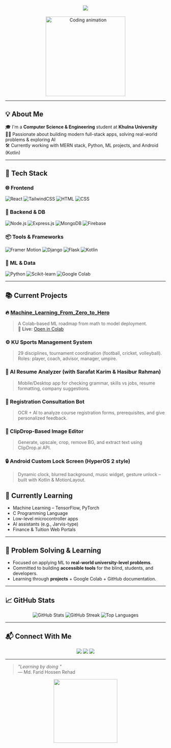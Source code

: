 
<h1 align="center">
  <img src="https://readme-typing-svg.herokuapp.com/?lines=Hi+👋,+I+am+Md.+Farid+Hossen+Rehad!;MERN+Stack+Developer;ML+Enthusiast+&+Problem+Solver;&center=true&width=1000&height=80&font=Fira+Code&size=28&pause=1000">
</h1>

<p align="center">
  <img src="https://media.giphy.com/media/qgQUggAC3Pfv687qPC/giphy.gif" width="250" alt="Coding animation" />
</p>

---

## 💡 About Me

🎓 I'm a **Computer Science & Engineering** student at **Khulna University**  
👨‍💻 Passionate about building modern full-stack apps, solving real-world problems & exploring AI  
🛠️ Currently working with MERN stack, Python, ML projects, and Android (Kotlin)

---

## 🚀 Tech Stack

### 🌐 Frontend
![React](https://img.shields.io/badge/-React-61DAFB?style=flat&logo=react&logoColor=black)
![TailwindCSS](https://img.shields.io/badge/-TailwindCSS-06B6D4?style=flat&logo=tailwind-css&logoColor=white)
![HTML](https://img.shields.io/badge/-HTML5-E34F26?style=flat&logo=html5&logoColor=white)
![CSS](https://img.shields.io/badge/-CSS3-1572B6?style=flat&logo=css3)

### 🔧 Backend & DB
![Node.js](https://img.shields.io/badge/-Node.js-339933?style=flat&logo=node.js&logoColor=white)
![Express.js](https://img.shields.io/badge/-Express.js-000000?style=flat&logo=express)
![MongoDB](https://img.shields.io/badge/-MongoDB-47A248?style=flat&logo=mongodb&logoColor=white)
![Firebase](https://img.shields.io/badge/-Firebase-FFCA28?style=flat&logo=firebase)

### 📦 Tools & Frameworks
![Framer Motion](https://img.shields.io/badge/-Framer%20Motion-black?style=flat&logo=framer)
![Django](https://img.shields.io/badge/-Django-092E20?style=flat&logo=django)
![Flask](https://img.shields.io/badge/-Flask-000000?style=flat&logo=flask)
![Kotlin](https://img.shields.io/badge/-Kotlin-0095D5?style=flat&logo=kotlin)

### 🧠 ML & Data
![Python](https://img.shields.io/badge/-Python-3776AB?style=flat&logo=python)
![Scikit-learn](https://img.shields.io/badge/-Scikit--learn-F7931E?style=flat&logo=scikit-learn)
![Google Colab](https://img.shields.io/badge/-Google%20Colab-F9AB00?style=flat&logo=googlecolab&logoColor=black)

---

## 📚 Current Projects

### 🔥 [Machine_Learning_From_Zero_to_Hero](https://github.com/your-username/Machine_Learning_From_Zero_to_Hero)
> A Colab-based ML roadmap from math to model deployment.  
> 🔗 **Live:** [Open in Colab](https://colab.research.google.com/github/your-username/Machine_Learning_From_Zero_to_Hero)

### ⚙️ KU Sports Management System
> 29 disciplines, tournament coordination (football, cricket, volleyball). Roles: player, coach, advisor, manager, umpire.

### 🧪 AI Resume Analyzer (with Sarafat Karim & Hasibur Rahman)
> Mobile/Desktop app for checking grammar, skills vs jobs, resume formatting, company suggestions.

### 🧠 Registration Consultation Bot
> OCR + AI to analyze course registration forms, prerequisites, and give personalized feedback.

### 🎨 ClipDrop-Based Image Editor
> Generate, upscale, crop, remove BG, and extract text using ClipDrop.ai API.

### 🔒 Android Custom Lock Screen (HyperOS 2 style)
> Dynamic clock, blurred background, music widget, gesture unlock – built with Kotlin & MotionLayout.


## 🧪 Currently Learning

- Machine Learning – TensorFlow, PyTorch  
- C Programming Language  
- Low-level microcontroller apps  
- AI assistants (e.g., Jarvis-type)  
- Finance & Tuition Web Portals

---

## 🧠 Problem Solving & Learning

- Focused on applying ML to **real-world university-level problems**.
- Committed to building **accessible tools** for the blind, students, and developers.
- Learning through **projects** + Google Colab + GitHub documentation.

---

## 📈 GitHub Stats

<p align="center">
  <img src="https://github-readme-stats.vercel.app/api?username=farid22022&show_icons=true&theme=algolia" alt="GitHub Stats" />
  <img src="https://github-readme-streak-stats.herokuapp.com/?user=farid22022&theme=algolia" alt="GitHub Streak" />
  <img src="https://github-readme-stats.vercel.app/api/top-langs/?username=farid22022&layout=compact&theme=algolia" alt="Top Languages" />
</p>

---

## 📬 Connect With Me

<p align="center">
  <a href="mailto:your-email@example.com"><img src="https://img.shields.io/badge/Gmail-D14836?style=flat&logo=gmail&logoColor=white"></a>
  <a href="https://linkedin.com/in/yourprofile"><img src="https://img.shields.io/badge/LinkedIn-0077B5?style=flat&logo=linkedin&logoColor=white"></a>
  <a href="https://github.com/your-username"><img src="https://img.shields.io/badge/GitHub-100000?style=flat&logo=github&logoColor=white"></a>
</p>

---

> _"Learning by doing "_  
> — Md. Farid Hossen Rehad

<p align="center">
  <img src="https://media.giphy.com/media/eNAsjO55tPbgaor7ma/giphy.gif" width="200" />
</p>

